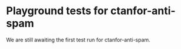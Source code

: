 # Playground tests for ctanfor-anti-spam
We are still awaiting the first test run for ctanfor-anti-spam.
